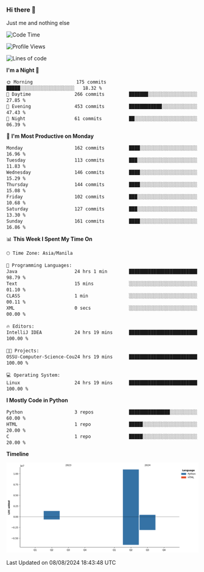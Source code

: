 ### Hi there 👋

Just me and nothing else


<!--START_SECTION:waka-->
![Code Time](http://img.shields.io/badge/Code%20Time-576%20hrs%2030%20mins-blue)

![Profile Views](http://img.shields.io/badge/Profile%20Views-1-blue)

![Lines of code](https://img.shields.io/badge/From%20Hello%20World%20I%27ve%20Written-12.7%20million%20lines%20of%20code-blue)

**I'm a Night 🦉** 

```text
🌞 Morning                175 commits         █████░░░░░░░░░░░░░░░░░░░░   18.32 % 
🌆 Daytime                266 commits         ███████░░░░░░░░░░░░░░░░░░   27.85 % 
🌃 Evening                453 commits         ████████████░░░░░░░░░░░░░   47.43 % 
🌙 Night                  61 commits          ██░░░░░░░░░░░░░░░░░░░░░░░   06.39 % 
```
📅 **I'm Most Productive on Monday** 

```text
Monday                   162 commits         ████░░░░░░░░░░░░░░░░░░░░░   16.96 % 
Tuesday                  113 commits         ███░░░░░░░░░░░░░░░░░░░░░░   11.83 % 
Wednesday                146 commits         ████░░░░░░░░░░░░░░░░░░░░░   15.29 % 
Thursday                 144 commits         ████░░░░░░░░░░░░░░░░░░░░░   15.08 % 
Friday                   102 commits         ███░░░░░░░░░░░░░░░░░░░░░░   10.68 % 
Saturday                 127 commits         ███░░░░░░░░░░░░░░░░░░░░░░   13.30 % 
Sunday                   161 commits         ████░░░░░░░░░░░░░░░░░░░░░   16.86 % 
```


📊 **This Week I Spent My Time On** 

```text
🕑︎ Time Zone: Asia/Manila

💬 Programming Languages: 
Java                     24 hrs 1 min        █████████████████████████   98.79 % 
Text                     15 mins             ░░░░░░░░░░░░░░░░░░░░░░░░░   01.10 % 
CLASS                    1 min               ░░░░░░░░░░░░░░░░░░░░░░░░░   00.11 % 
XML                      0 secs              ░░░░░░░░░░░░░░░░░░░░░░░░░   00.00 % 

🔥 Editors: 
IntelliJ IDEA            24 hrs 19 mins      █████████████████████████   100.00 % 

🐱‍💻 Projects: 
OSSU-Computer-Science-Cou24 hrs 19 mins      █████████████████████████   100.00 % 

💻 Operating System: 
Linux                    24 hrs 19 mins      █████████████████████████   100.00 % 
```

**I Mostly Code in Python** 

```text
Python                   3 repos             ███████████████░░░░░░░░░░   60.00 % 
HTML                     1 repo              █████░░░░░░░░░░░░░░░░░░░░   20.00 % 
C                        1 repo              █████░░░░░░░░░░░░░░░░░░░░   20.00 % 
```



**Timeline**

![Lines of Code chart](https://raw.githubusercontent.com/brutist/brutist/main/assets/bar_graph.png)


 Last Updated on 08/08/2024 18:43:48 UTC
<!--END_SECTION:waka-->
